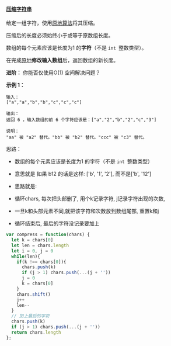 #### [ 压缩字符串](https://leetcode-cn.com/problems/string-compression/)

给定一组字符，使用[原地算法](https://baike.baidu.com/item/原地算法)将其压缩。

压缩后的长度必须始终小于或等于原数组长度。

数组的每个元素应该是长度为1 的**字符**（不是 `int `整数类型）。

在完成[原地](https://baike.baidu.com/item/原地算法)**修改输入数组**后，返回数组的新长度。

**进阶：**
你能否仅使用O(1) 空间解决问题？

**示例 1：**

```
输入：
["a","a","b","b","c","c","c"]

输出：
返回 6 ，输入数组的前 6 个字符应该是：["a","2","b","2","c","3"]

说明：
"aa" 被 "a2" 替代。"bb" 被 "b2" 替代。"ccc" 被 "c3" 替代。
```

思路：

- 数组的每个元素应该是长度为1 的字符（不是 `int `整数类型）

-  意思就是 如果 b12 的话是这样: ['b', '1', '2'], 而不是['b', '12']
- 思路就是:
-  循环chars, 每次把头部删了, 用个k记录字符, j记录字符出现的次数,
- 一旦k和头部元素不同,就把该字符和次数放到数组尾部, 重置k和j
-  循环结束后, 最后的字符没记录要加上

```js
var compress = function(chars) {
  let k = chars[0]
  let len = chars.length
  let i = 0, j = 0
  while(len){
    if(k !== chars[0]){
      chars.push(k)
      if (j > 1) chars.push(...(j + ''))
      j = 0
      k = chars[0]
    }
    chars.shift()
    j++
    len--
  }
  // 加上最后的字符
  chars.push(k)
  if (j > 1) chars.push(...(j + ''))
  return chars.length
};
```

